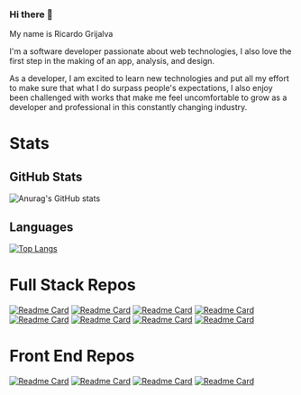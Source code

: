 ### Hi there 👋

My name is Ricardo Grijalva

I'm a software developer passionate about web technologies, I also love the first step in the making of an app, analysis, and design.

As a developer, I am excited to learn new technologies and put all my effort to make sure that what I do surpass people's expectations, I also enjoy been challenged with works that make me feel uncomfortable to grow as a developer and professional in this constantly changing industry.

# Stats
## GitHub Stats

![Anurag's GitHub stats](https://github-readme-stats.vercel.app/api?username=ricgrisant&theme=merko)

## Languages

[![Top Langs](https://github-readme-stats.vercel.app/api/top-langs/?username=ricgrisant&layout=compact&show_icons=true&theme=merko)](https://github.com/ricgrisant/github-readme-stats)

# Full Stack Repos

[![Readme Card](https://github-readme-stats.vercel.app/api/pin/?username=ricgrisant&theme=merko&repo=restaurant)](https://github.com/ricgrisant/restaurant)
[![Readme Card](https://github-readme-stats.vercel.app/api/pin/?username=ricgrisant&theme=merko&repo=react-with-redux-and-firebase)](https://github.com/ricgrisant/react-with-redux-and-firebase)
[![Readme Card](https://github-readme-stats.vercel.app/api/pin/?username=ricgrisant&theme=merko&repo=Tiktok-Clone)](https://github.com/ricgrisant/Tiktok-Clone)
[![Readme Card](https://github-readme-stats.vercel.app/api/pin/?username=ricgrisant&theme=merko&repo=Simulador-IMC-GC)](https://github.com/ricgrisant/Simulador-IMC-GC)
[![Readme Card](https://github-readme-stats.vercel.app/api/pin/?username=ricgrisant&theme=merko&repo=Hugo-Delivery-Clone-)](https://github.com/ricgrisant/Hugo-Delivery-Clone-)
[![Readme Card](https://github-readme-stats.vercel.app/api/pin/?username=ricgrisant&theme=merko&repo=Linkedin-Clone-)](https://github.com/ricgrisant/Linkedin-Clone-)
[![Readme Card](https://github-readme-stats.vercel.app/api/pin/?username=ricgrisant&theme=merko&repo=industria)](https://github.com/ricgrisant/industria)
[![Readme Card](https://github-readme-stats.vercel.app/api/pin/?username=ricgrisant&theme=merko&repo=Coursera-Clone-)](https://github.com/ricgrisant/Coursera-Clone-)

# Front End Repos

[![Readme Card](https://github-readme-stats.vercel.app/api/pin/?username=ricgrisant&theme=merko&repo=gmail-clone-bootstrap4)](https://github.com/ricgrisant/gmail-clone-bootstrap4)
[![Readme Card](https://github-readme-stats.vercel.app/api/pin/?username=ricgrisant&theme=merko&repo=amazon-Appstore-Clone)](https://github.com/ricgrisant/amazon-Appstore-Clone)
[![Readme Card](https://github-readme-stats.vercel.app/api/pin/?username=ricgrisant&theme=merko&repo=wolfCMS)](https://github.com/ricgrisant/wolfCMS)
[![Readme Card](https://github-readme-stats.vercel.app/api/pin/?username=ricgrisant&theme=merko&repo=esasyShop)](https://github.com/ricgrisant/esasyShop)

